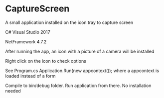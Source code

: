 # CaptureScreen
A small application installed on the icon tray to capture screen

C# Visual Studio 2017

NetFramework 4.7.2

After running the app, an icon with a picture of a camera will be installed

Right click on the icon to check options

See Program.cs
  Application.Run(new appcontext());
where a appcontext is loaded instead of a form

Compile to bin/debug folder. 
Run application from there. 
No installation needed
